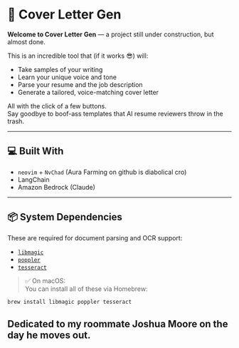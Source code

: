 # 📝 Cover Letter Gen

**Welcome to Cover Letter Gen** — a project still under construction, but almost done.

This is an incredible tool that (if it works 😎) will:

- Take samples of your writing
- Learn your unique voice and tone
- Parse your resume and the job description
- Generate a tailored, voice-matching cover letter

All with the click of a few buttons.  
Say goodbye to boof-ass templates that AI resume reviewers throw in the trash.

---

## 💻 Built With

- `neovim` + `NvChad` (Aura Farming on github is diabolical cro)
- LangChain
- Amazon Bedrock (Claude)

---

## 📦 System Dependencies

These are required for document parsing and OCR support:

- [`libmagic`](https://formulae.brew.sh/formula/libmagic)
- [`poppler`](https://formulae.brew.sh/formula/poppler)
- [`tesseract`](https://formulae.brew.sh/formula/tesseract)

> ✅ On macOS:  
> You can install all of these via Homebrew:
```bash
brew install libmagic poppler tesseract
```

## Dedicated to my roommate Joshua Moore on the day he moves out.
